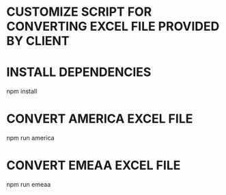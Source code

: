 # CUSTOMIZE SCRIPT FOR CONVERTING EXCEL FILE PROVIDED BY CLIENT

# INSTALL DEPENDENCIES
npm install

# CONVERT AMERICA EXCEL FILE
npm run america

# CONVERT EMEAA EXCEL FILE
npm run emeaa